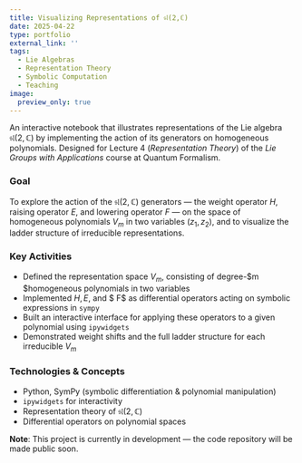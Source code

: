 ```yaml
---
title: Visualizing Representations of 𝔰𝔩(2,ℂ)
date: 2025-04-22
type: portfolio
external_link: ''
tags:
  - Lie Algebras
  - Representation Theory
  - Symbolic Computation
  - Teaching
image:
  preview_only: true
---
```


An interactive notebook that illustrates representations of the Lie algebra $\mathfrak{sl}(2, \mathbb{C})$ by implementing the action of its generators on homogeneous polynomials. Designed for Lecture 4 (*Representation Theory*) of the *Lie Groups with Applications* course at Quantum Formalism.

<!--more-->

### Goal

To explore the action of the $\mathfrak{sl}(2, \mathbb{C})$ generators — the weight operator $H$, raising operator $E$, and lowering operator  $F$ — on the space of homogeneous polynomials $V_m$ in two variables $(z_1, z_2)$, and to visualize the ladder structure of irreducible representations.

### Key Activities

- Defined the representation space $V_m$, consisting of degree-$m $homogeneous polynomials in two variables
- Implemented $H, E$, and $ F$ as differential operators acting on symbolic expressions in `sympy`
- Built an interactive interface for applying these operators to a given polynomial using `ipywidgets`
- Demonstrated weight shifts and the full ladder structure for each irreducible $V_m$

### Technologies & Concepts

- Python, SymPy (symbolic differentiation & polynomial manipulation)
- `ipywidgets` for interactivity
- Representation theory of  $\mathfrak{sl}(2, \mathbb{C})$
- Differential operators on polynomial spaces

 **Note**: This project is currently in development — the code repository will be made public soon.